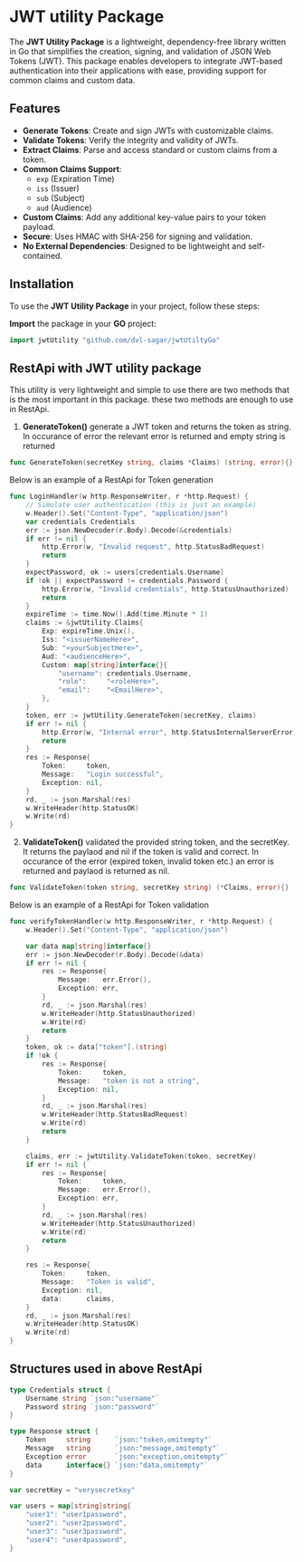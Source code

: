 
# JWT utility Package

The **JWT Utility Package** is a lightweight, dependency-free library written in Go that simplifies the creation, signing, and validation of JSON Web Tokens (JWT). This package enables developers to integrate JWT-based authentication into their applications with ease, providing support for common claims and custom data.


## Features

- **Generate Tokens**: Create and sign JWTs with customizable claims.
- **Validate Tokens**: Verify the integrity and validity of JWTs.
- **Extract Claims**: Parse and access standard or custom claims from a token.
- **Common Claims Support**:
  - `exp` (Expiration Time)
  - `iss` (Issuer)
  - `sub` (Subject)
  - `aud` (Audience)
- **Custom Claims**: Add any additional key-value pairs to your token payload.
- **Secure**: Uses HMAC with SHA-256 for signing and validation.
- **No External Dependencies**: Designed to be lightweight and self-contained.


## Installation

To use the **JWT Utility Package** in your project, follow these steps:

**Import** the package in your **GO** project:
```go
import jwtUtility "github.com/dvl-sagar/jwtUtiltyGo"
```



## RestApi with JWT utility package

This utility is very lightweight and simple to use there are two methods that is the most important in this package. these two methods are enough to use in RestApi.

1. **GenerateToken()** generate a JWT token and returns the token as string. In occurance of error the relevant error is returned and empty string is returned

```go
func GenerateToken(secretKey string, claims *Claims) (string, error){}
```

Below is an example of a RestApi for Token generation
```go
func LoginHandler(w http.ResponseWriter, r *http.Request) {
	// Simulate user authentication (this is just an example)
	w.Header().Set("Content-Type", "application/json")
	var credentials Credentials
	err := json.NewDecoder(r.Body).Decode(&credentials)
	if err != nil {
		http.Error(w, "Invalid request", http.StatusBadRequest)
		return
	}
	expectPassword, ok := users[credentials.Username]
	if !ok || expectPassword != credentials.Password {
		http.Error(w, "Invalid credentials", http.StatusUnauthorized)
		return
	}
	expireTime := time.Now().Add(time.Minute * 1)
	claims := &jwtUtility.Claims{
		Exp: expireTime.Unix(),
		Iss: "<issuerNameHere>",
		Sub: "<yourSubjectHere>",
		Aud: "<audienceHere>",
		Custom: map[string]interface{}{
			"username": credentials.Username,
			"role":     "<roleHere>",
			"email":    "<EmailHere>",
		},
	}
	token, err := jwtUtility.GenerateToken(secretKey, claims)
	if err != nil {
		http.Error(w, "Internal error", http.StatusInternalServerError)
		return
	}
	res := Response{
		Token:     token,
		Message:   "Login successful",
		Exception: nil,
	}
	rd, _ := json.Marshal(res)
	w.WriteHeader(http.StatusOK)
	w.Write(rd)
}
```
2. **ValidateToken()** validated the provided string token, and the secretKey. It returns the paylaod and nil if the token is valid and correct. In occurance of the error (expired token, invalid token etc.) an error is returned and paylaod is returned as nil.

```go
func ValidateToken(token string, secretKey string) (*Claims, error){}
```
Below is an example of a RestApi for Token validation

```go
func verifyTokenHandler(w http.ResponseWriter, r *http.Request) {
	w.Header().Set("Content-Type", "application/json")

	var data map[string]interface{}
	err := json.NewDecoder(r.Body).Decode(&data)
	if err != nil {
		res := Response{
			Message:   err.Error(),
			Exception: err,
		}
		rd, _ := json.Marshal(res)
		w.WriteHeader(http.StatusUnauthorized)
		w.Write(rd)
		return
	}
	token, ok := data["token"].(string)
	if !ok {
		res := Response{
			Token:     token,
			Message:   "token is not a string",
			Exception: nil,
		}
		rd, _ := json.Marshal(res)
		w.WriteHeader(http.StatusBadRequest)
		w.Write(rd)
		return
	}

	claims, err := jwtUtility.ValidateToken(token, secretKey)
	if err != nil {
		res := Response{
			Token:     token,
			Message:   err.Error(),
			Exception: err,
		}
		rd, _ := json.Marshal(res)
		w.WriteHeader(http.StatusUnauthorized)
		w.Write(rd)
		return
	}

	res := Response{
		Token:     token,
		Message:   "Token is valid",
		Exception: nil,
		data:      claims,
	}
	rd, _ := json.Marshal(res)
	w.WriteHeader(http.StatusOK)
	w.Write(rd)
}
```
## Structures used in above RestApi

```go
type Credentials struct {
	Username string `json:"username"`
	Password string `json:"password"`
}

type Response struct {
	Token     string      `json:"token,omitempty"`
	Message   string      `json:"message,omitempty"`
	Exception error       `json:"exception,omitempty"`
	data      interface{} `json:"data,omitempty"`
}

var secretKey = "verysecretkey"

var users = map[string]string{
	"user1": "user1password",
	"user2": "user2password",
	"user3": "user3password",
	"user4": "user4password",
}
```
